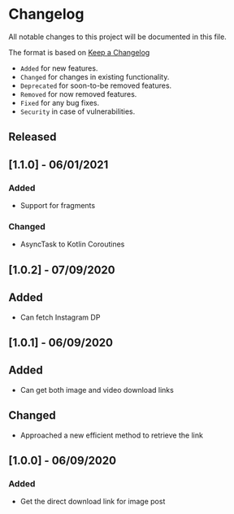 # Changelog
All notable changes to this project will be documented in this file.

The format is based on [Keep a Changelog](https://keepachangelog.com/en/1.0.0/)
- `Added` for new features.
- `Changed` for changes in existing functionality.
- `Deprecated` for soon-to-be removed features.
- `Removed` for now removed features.
- `Fixed` for any bug fixes.
- `Security` in case of vulnerabilities.

## Released

## [1.1.0] - 06/01/2021

### Added
- Support for fragments

### Changed
- AsyncTask to Kotlin Coroutines


## [1.0.2] - 07/09/2020

## Added
- Can fetch Instagram DP


## [1.0.1] - 06/09/2020

## Added
- Can get both image and video download links

## Changed
- Approached a new efficient method to retrieve the link


## [1.0.0] - 06/09/2020

### Added
- Get the direct download link for image post
